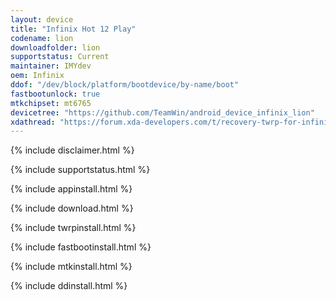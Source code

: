 ```yaml
---
layout: device
title: "Infinix Hot 12 Play"
codename: lion
downloadfolder: lion
supportstatus: Current
maintainer: IMYdev
oem: Infinix
ddof: "/dev/block/platform/bootdevice/by-name/boot"
fastbootunlock: true
mtkchipset: mt6765
devicetree: "https://github.com/TeamWin/android_device_infinix_lion"
xdathread: "https://forum.xda-developers.com/t/recovery-twrp-for-infinix-hot-12-play-lion.4598241/"
---
```


{% include disclaimer.html %}

{% include supportstatus.html %}

{% include appinstall.html %}

{% include download.html %}

{% include twrpinstall.html %}

{% include fastbootinstall.html %}

{% include mtkinstall.html %}

{% include ddinstall.html %}
